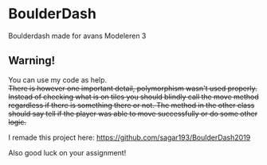 # BoulderDash
Boulderdash made for avans Modeleren 3

## Warning!
You can use my code as help.<br/>
~~There is however one important detail, polymorphism wasn't used properly.
Instead of checking what is on tiles you should blindly call the move method regardless if there is something there or not.
The method in the other class should say tell if the player was able to move successfully or do some other logic.~~

I remade this project here:
https://github.com/sagar193/BoulderDash2019

Also good luck on your assignment! 
